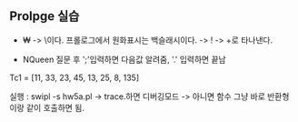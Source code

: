 ## Prolpge 실습

- ₩ -> \이다. 프롤로그에서 원화표시는 백슬래시이다. -> ! -> \+로 타나낸다.

- NQueen 질문 후 ';'입력하면 다음값 알려줌, '.' 입력하면 끝남

Tc1 = [11, 33, 23, 45, 13, 25, 8, 135]

실행 : swipl -s hw5a.pl
-> trace.하면 디버깅모드
-> 아니면 함수 그냥 바로 반환형이랑 같이 호출하면 됨.